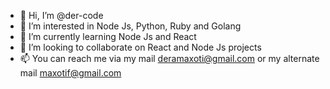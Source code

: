 - 👋 Hi, I’m @der-code
- 👀 I’m interested in Node Js, Python, Ruby and Golang
- 🌱 I’m currently learning Node Js and React
- 💞️ I’m looking to collaborate on React and Node Js projects
- 📫 You can reach me via my mail deramaxoti@gmail.com or my alternate mail maxotif@gmail.com

<!---
der-code/der-code is a ✨ special ✨ repository because its `README.md` (this file) appears on your GitHub profile.
You can click the Preview link to take a look at your changes.
--->
